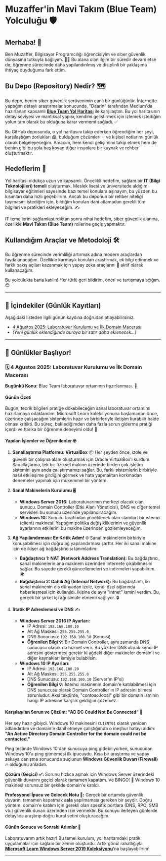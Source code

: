 # Muzaffer'in Mavi Takım (Blue Team) Yolculuğu 🛡️

## Merhaba! 👋

Ben Muzaffer, Bilgisayar Programcılığı öğrencisiyim ve siber güvenlik dünyasına tutkuyla bağlıyım. 👨‍💻 Bu alana olan ilgim bir süredir devam etse de, öğrenme sürecimde daha yapılandırılmış ve disiplinli bir yaklaşıma ihtiyaç duyduğumu fark ettim.

## Bu Depo (Repository) Nedir? 🗺️

Bu depo, benim siber güvenlik serüvenimin canlı bir günlüğüdür. İnternette yaptığım detaylı araştırmalar sonucunda, "Daarin" tarafından Medium'da hazırlanan kapsamlı **[Blue Team Yol Haritası](https://medium.com/@daarin/roadmap-for-cyber-security-in-the-blue-team-ae9b25721ac2)** ile karşılaştım. Bu yol haritasının detay seviyesi ve mantıksal yapısı, kendimi geliştirmek için izlemek istediğim yolun tam olarak bu olduğuna karar vermemi sağladı. ✅

Bu GitHub deposunda, o yol haritasını takip ederken öğrendiğim her şeyi, karşılaştığım zorlukları 😱, bulduğum çözümleri 💡 ve kişisel notlarımı günlük olarak belgeleyeceğim. Amacım, hem kendi gelişimimi takip etmek hem de benim gibi bu yola baş koyan diğer insanlara bir kaynak ve rehber oluşturmaktır.

## Hedeflerim 🎯

Yol haritası oldukça uzun ve kapsamlı. Öncelikli hedefim, sağlam bir **IT (Bilgi Teknolojileri) temeli** oluşturmak. Meslek lisesi ve üniversitede aldığım bilgisayar eğitimleri sayesinde bazı temel konulara aşinayım, bu yüzden bu kısımları daha hızlı geçebilirim. Ancak bu deponun bir rehber niteliği taşımasını istediğim için, bildiğim konuları dahi atlamadan gerekli tüm bilgileri ve pratikleri ekleyeceğim. ✍️

IT temellerini sağlamlaştırdıktan sonra nihai hedefim, siber güvenlik alanına, özellikle **Mavi Takım (Blue Team)** rollerine geçiş yapmaktır.

## Kullandığım Araçlar ve Metodoloji 🛠️

Bu öğrenme sürecinde verimliliği artırmak adına modern araçlardan faydalanacağım. Özellikle karmaşık konuları araştırmak, ek bilgi edinmek ve farklı bakış açıları kazanmak için yapay zeka araçlarını 🤖 aktif olarak kullanacağım.

Bu yolculukta bana katılın! Her türlü geri bildirim, öneri ve tartışmaya açığım. 😊

---

## 📜 İçindekiler (Günlük Kayıtları)

Aşağıdaki listeden ilgili günün kaydına doğrudan atlayabilirsiniz.

- [4 Ağustos 2025: Laboratuvar Kurulumu ve İlk Domain Macerası](#️-4-ağustos-2025-laboratuvar-kurulumu-ve-ilk-domain-macerası)
- *(Yeni günlük eklendiğinde buraya bir satır daha eklenecek...)*

---

## 🚀 Günlükler Başlıyor!

### 🗓️ 4 Ağustos 2025: Laboratuvar Kurulumu ve İlk Domain Macerası

**Bugünkü Konu:** Blue Team laboratuvar ortamının hazırlanması. 🧪

#### Günün Özeti

Bugün, teorik bilgileri pratiğe dökebileceğim sanal laboratuvar ortamımı hazırlamaya odaklandım. Microsoft Learn koleksiyonuna başlamadan önce, üzerinde çalışacağım sistemlerin hazır ve birbirleriyle iletişim kurabilir halde olması kritikti. Bu süreç, beklediğimden daha fazla sorun giderme pratiği içerdi ve harika bir öğrenme deneyimi oldu! 💪

#### Yapılan İşlemler ve Öğrenilenler 🤓

1.  **Sanallaştırma Platformu: VirtualBox** 📦
    Her şeyden önce, izole ve güvenli bir çalışma alanı oluşturmak için Oracle VirtualBox'ı kurdum. Sanallaştırma, tek bir fiziksel makine üzerinde birden çok işletim sistemini aynı anda çalıştırmamızı sağlar. Bu, farklı sistemlerin birbiriyle nasıl etkileşime girdiğini görmek ve hata yapmaktan korkmadan denemeler yapmak için mükemmel bir yöntem.

2.  **Sanal Makinelerin Kurulumu** 🖥️
    - **Windows Server 2016:** Laboratuvarımın merkezi olacak olan sunucu. Domain Controller (Etki Alanı Yöneticisi), DNS ve diğer temel servisleri bu sunucu üzerinde yapılandıracağım.
    - **Windows 10:** Sunucu tarafından yönetilecek olan standart bir istemci (client) makinesi. Yaptığım politika değişikliklerinin ve güvenlik ayarlarının etkilerini bu makine üzerinden gözlemleyeceğim.

3.  **Ağ Yapılandırması: En Kritik Adım!** 🌐
    Sanal makinelerin birbiriyle konuşabilmesi için doğru ağ yapılandırması şarttır. Her iki sanal makine için de ikişer ağ bağdaştırıcısı tanımladım:
    - **Bağdaştırıcı 1: NAT (Network Address Translation):** Bu bağdaştırıcı, sanal makinelerin ana makinem üzerinden internete çıkabilmesini sağlar. Bu sayede gerekli güncellemeleri ve indirmeleri yapabilirim. 🌍
    - **Bağdaştırıcı 2: Dahili Ağ (Internal Network):** Bu bağdaştırıcı, iki sanal makinenin dış dünyadan izole, kendi özel ağlarında haberleşmesi için kullanıldı. İkisine de aynı "intnet" ismini verdim. Bu, gerçek bir şirket içi ağı simüle etmemi sağlıyor. 🔒

4.  **Statik IP Adreslemesi ve DNS** ✍️
    - **Windows Server 2016 IP Ayarları:**
        - IP Adresi: `192.168.100.10`
        - Alt Ağ Maskesi: `255.255.255.0`
        - DNS Sunucusu: `192.168.100.10` (Kendisi)
        - **Öğrenilen Bilgi 💡:** Bir Domain Controller, aynı zamanda DNS sunucusu olarak da hizmet verir. Bu yüzden DNS olarak kendi IP adresini göstermesi gerekir ki ağdaki diğer makineler domain'i ve diğer kaynakları ismiyle bulabilsin.
    - **Windows 10 IP Ayarları:**
        - IP Adresi: `192.168.100.20`
        - Alt Ağ Maskesi: `255.255.255.0`
        - DNS Sunucusu: `192.168.100.10` (Server'ın IP'si)
        - **Öğrenilen Bilgi 💡:** İstemci makinenin domain'e katılabilmesi için DNS sunucusu olarak Domain Controller'ın IP adresini bilmesi zorunludur. Aksi takdirde, "contoso.local" gibi bir domain isminin hangi IP adresine karşılık geldiğini çözemez.

#### Karşılaşılan Sorun ve Çözüm: "AD DC Could Not Be Connected" 🤯
Her şey hazır gibiydi. Windows 10 makinesini `CLIENT01` olarak yeniden adlandırdım ve domain'e dahil etmeye çalıştığımda o meşhur hatayı aldım: **"An Active Directory Domain Controller for the domain could not be contacted."**

Ping testinde Windows 10'dan sunucuya ping gidebiliyorken, sunucudan Windows 10'a ping gitmemesi ilk ipucuydu. Kısa bir araştırma ve yapay zekaya danışma sonucunda suçlunun **Windows Güvenlik Duvarı (Firewall)** 🔥 olduğunu anladım.

**Çözüm (Geçici) ✅:** Sorunu hızlıca aşmak için Windows Server üzerindeki güvenlik duvarını geçici olarak tamamen kapattım. Ve BINGO! 🎉 Windows 10 makinesi sorunsuz bir şekilde domain'e katıldı.

**Profesyonel İpucu ve Gelecek Notu 📝:** Gerçek bir ortamda güvenlik duvarını tamamen kapatmak **asla** yapılmaması gereken bir şeydir. Doğru yöntem, domain'e katılım için gerekli olan spesifik portlara (DNS, RPC, SMB vb.) güvenlik duvarı üzerinden izin vermektir. Bu konuyu ilerleyen günlerde detaylıca araştırıp doğru kural setini oluşturacağım.

#### Günün Sonucu ve Sonraki Adımlar 🏁
Laboratuvarım artık hazır! Bu temel kurulum, yol haritamdaki pratik uygulamalar için sağlam bir zemin oluşturdu. Artık gönül rahatlığıyla **[Microsoft Learn Windows Server 2019 Koleksiyonu](https://learn.microsoft.com/tr-tr/collections/5x1du7p537reex?WT.mc_id=modinfra-13564-socuff)**'na başlayabilirim!

---